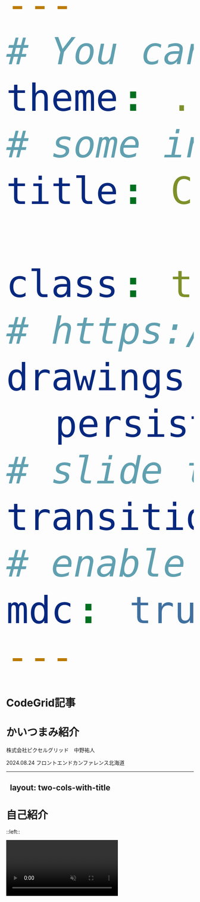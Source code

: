 ```yaml
---
# You can also start simply with 'default'
theme: ./theme
# some information about your slides (markdown enabled)
title: CodeGrid記事かいつまみ紹介

class: text-center
# https://sli.dev/features/drawing
drawings:
  persist: false
# slide transition: https://sli.dev/guide/animations.html#slide-transitions
transition: slide-left
# enable MDC Syntax: https://sli.dev/features/mdc
mdc: true
---
```


# CodeGrid記事
# かいつまみ紹介

<p class="text-right pt-15">株式会社ピクセルグリッド　中野祐人</p>
<p class="text-right">2024.08.24 フロントエンドカンファレンス北海道</p>

---
layout: two-cols-with-title
---

# 自己紹介

::left::

<video  class="rounded-5 video" src="./assets/snowboard.mp4" autoplay loop muted />
🗻ルスツリゾート

::right::

名前：中野 祐人

職業：Jamstackエンジニア @PixelGrid

趣味：北海道で🏂、北海道で⛳️

##### 理想の都道府県
北海道（暑くない、 Gいない、梅雨ない、広い、遊び場がいっぱい）

##### 理想の都市
札幌（京都を超えた碁盤の目、ヨドバシカメラでかくなるらしい、美味しいものいっぱい）

---

# 目次

<Toc columns=2 />

<!--
- はじめにCodeGridとは？どんな記事が読めるのか?という部分を紹介しながら、
- おすすめしたいきじをごしょうかいさせていただきます
-->

---
title: CodeGridとは?
---

<Heading>CodeGridとは？</Heading>

<!--
- 本番では知っている人、購読してくれている人、みたいなのを聞く
-->

---
layout: image-left
image: ./assets/codegrid.png
backgroundSize: contain
hideInToc: true
---

## CodeGrid基本情報
CodeGridはフロントエンドに携わる人に向けて書かれたWebマガジンです。

<div class="text-4"> 

- 記事は全て社員が書いてます！(たまに寄稿してもらうことも)
- 創刊してから12年！
- 週に1回、3記事が配信！
- 1ヶ月800円(税抜)！
- 12年で記事総数は1781本以上！
- 最初の30日間は無料！

</div>

<!-- 実際はどんな記事が読めるのか、ワードクラウドを作りました。 -->
---
layout: section
---

## どんな内容の記事が読めるの？

---
layout: image
image: ./assets/wordcloud-1.png
---

<!-- 
この画像は、CodeGridのカテゴリーごとの記事数から、記事数が多いもののフォントがが大きく、記事数が少ないものが小さくなるように作ったワードクラウドです。
なので、どのような記事が多いのかを視覚的に表現しています。
この画像を細かく見ていきます。
-->

---
layout: image-left
image: ./assets/wordcloud-2.png
backgroundSize: contain
---

## 実践記事が多い
CodeGridは、エンジニアが日々の業務の中で得た知見を元に書かれていることが多く、「活きた」情報が得られます。

<span>📚 例えば... </span>
- ライブラリなしで実装する定番UI
- 初心者のためのコードレビューファーストステップ
- 読みやすいコードを書くためのヒント

---
layout: section-with-subtitle
---

## ライブラリなしで実装する定番UI

::subtitle::
📖 記事かいつまみ紹介

---
layout: section
---

<span>🤔</span>

## ライブラリ、導入するほどじゃない気もするけど...

<style>
  span {
    font-size: 100px;
    margin-right: 10px;
  }
</style>
---

# ライブラリなしで、よくあるUIの実装を詳細に解説！

<div class="flex flex-justify-center flex-items-center gap-10 text-6 pt-10">
  <div class="text-center flex flex-col gap-2" v-click>
    <SlidevVideo autoplay controls muted loop>
      <source src="./assets/drawer.mp4" type="video/mp4">
    </SlidevVideo>
    ドロワーUI
  </div>
  <div class="text-center flex flex-col gap-2" v-click>
    <SlidevVideo autoplay controls muted loop>
      <source src="./assets/tab.mp4" type="video/mp4">
    </SlidevVideo>
    タブUI
  </div>
  <div class="text-center flex flex-col gap-2" v-click>
    <SlidevVideo autoplay controls muted loop>
      <source src="./assets/carousel.mp4" type="video/mp4">
    </SlidevVideo>
    カルーセルUI
  </div>
</div>

---

# ライブラリなしで実装する定番UI

<div class="container">
  <img src="./assets/common-ui-1.png" alt="ライブラリなしで実装する定番UI記事一覧の前半"  />
  <img src="./assets/common-ui-2.png" alt="ライブラリなしで実装する定番UI記事一覧の後半" />

  <div class='pt-5'>
    <div class="flex flex-col gap-10">

<div v-click>

## アクセシビリティにも配慮！

</div>
<div v-click>

## 全31回！
</div>
<div v-click>

## 現在も更新中！
</div>
  </div>
</div>
</div>

<style>
.container {
  display: flex;
  gap: 10px;
}
img {
  width:300px;
  background-size: contain;
  height:100%;
}
h2 {
  padding-left:10px
}

</style>

---
layout: image-right
image: ./assets/wordcloud-3.png
backgroundSize: contain
---

## ライブラリや、Webフレームワークの記事も豊富

使い方を説明した入門記事から、ひとつの機能にフォーカスして深掘りした記事まで、幅広い内容が揃っています。

<div class="pt-5">

<span>📚 例えば... </span>
- 今すぐ始めるAstro入門
- これから始める、Next.js
- Preactで始める軽量コンポーネント指向開発
- SWRで快適！ Reactでのデータ取得
- SvelteKit入門
- Vue 3から始める、Vue.js

</div>

<!-- 流行りのライブラリやWebフレームワークの記事も豊富です -->
---
layout: section-with-subtitle
---

## 今すぐ始めるAstro入門

::subtitle::
📖 記事かいつまみ紹介

---
layout: two-cols-with-title
---
# web制作ここからでOK！な入門記事

::left::

<img src="./assets/astro.png" alt="Astro" class="p-2" />

::right::
<div class="pl-5">

## 内容

  <div v-click>

  - Astroの特徴
  - 他のフレームワークなどとの比較 
  - コンポーネントの実装
  - 非同期処理の書き方

  から
  </div>
  <div v-click>

  - 外部データからページを生成
  - Content Collectionsの使い方

  まで解説！
  </div>
</div>

---
layout: section
---


<h1 class="flex flex-items-center flex-justify-center gap-10">
<div>Astroの特徴</div>
<div v-click><IconArrowLeft size="40" class="rotate-180"/></div>
<div v-click>アイランドアーキテチャ</div>
</h1>

---
layout: two-cols-with-title
---

# アイランドアーキテクチャ

JavaScriptを読み込む、読み込まないをコンポーネント単位で制御できます。

::left::

<div>
<div class="flex flex-items-center gap-1">
<LogoSvelte size="18" />Counter.svelte
</div>
```svelte {all|3|4-6|8|15-17|0}
<script>
  import { onMount } from "svelte";
  let count = 0;
  function countUp() {
    count += 1;
  }
  onMount(() => {
    const interval = setInterval(countUp, 1000);
    return () => {
      clearInterval(interval);
    };
  });
</script>

<div>
  Count：{count}
</div>
```

</div>

::right::

<div>
<div class="flex flex-items-center gap-1">
<LogoAstro size="18" />pages/index.astro
</div>
```astro {0|2,12|11,13}
---
import Counter from "../components/counter.svelte";
---

<html lang="en">
	<head>
		<meta charset="utf-8" />
	</head>
	<body>
		<h1>スクロールしてね</h1>
		<div style="height: 200vh"></div>
		<Counter client:visible />
		<div style="height: 200vh"></div>
	</body>
</html>

```
</div>

---


<SlidevVideo autoplay controls muted>
  <source src="./assets/client-visible-demo.mp4" type="video/mp4">
</SlidevVideo>


---
layout: two-cols-with-title
---
# 今すぐ始めるAstro入門

::left::

<img src="./assets/astro.png" alt="Astro" class="p-2" />

::right::

<div class="flex flex-col gap-10">

<div v-click>

## 全12回！
</div>

<div v-click>

## 過去1年でお気に入り数No.1
</div>

<div v-click>

## 僕が書きました。
</div>

</div>
---
layout: image-right
image: ./assets/wordcloud-4.png
backgroundSize: contain
---

## 実は、技術以外の記事も豊富

実は、ディレクター、デザイナー、社長の視点で書かれた記事、インタビューなどの読み物としてただ楽しめる記事も多いです。

<div class="pt-5">

<span>📚 例えば... </span>
- ピクセルグリッドの仕事術
- ピクセルグリッドが訪ねる、開発の現場
- 気になる余白と気になりにくい余白
- きちんと学ぶユーザーインターフェース
- エンジニアが知っておきたい仕事のお作法
- GitHub Projectsを使った業務管理

</div>

--- 
layout: section-with-subtitle
---

## ピクセルグリッドの仕事術

::subtitle::
📖 記事かいつまみ紹介

---

## ピクセルグリッドにはユニークな制度がたくさん。

<div class="text-8 pt-10" v-click>

- パーソナルトレーニング
- 名刺のデジタル化
- 利益を山分けするボーナス制度
- 就業時間のない会社
- etc...

</div>

---

# パーソナルトレーニング

大体2週間に1回、パーソナルトレーニングがあります。

<img src="/assets/training.png" alt="パーソナルトレーニング" class="rounded-5 w-lg" />

---
layout: two-cols-with-title
---

# 名刺のデジタル化

ピクセルグリッドの名刺はNFCカードになりました。

::left::

<img src="/assets/card-1.png" alt="名刺の表面" class="rounded-5 w-lg" />

::right::

<img src="/assets/card-2.png" alt="名刺の裏面、多彩な柄が並んでる" class="rounded-5 w-lg" />

---
layout: two-cols-with-title
---

# 名刺カードサイト

::left::

<img src="/assets/bc-site.png" alt="名刺カードサイト、プロフィールページ" class="rounded-5 w-lg" />

::right::

<img src="/assets/bc-site2.png" alt="名刺カードサイト、あったことのあるスタッフページ" class="rounded-5 w-lg" />

---
layout: section
---

## これらが、どのような考えから生まれ、どのように運用されているのか、その裏側が紹介されています。

---
layout: two-cols-with-title
---

## 例えば...

::left::

<div class="pt-5">

### パーソナルトレーニング
<div v-click>

- なぜ、フィットネスジムへの補助ではないのか？
- 実験的に実施した際のスタッフの反応は？
</div>
</div>

::right::


<div class="pt-5">

### 名刺のデジタル化
<div v-click>

- 既存のサービスを使わなかった理由は？
</div>

</div>

---

# 気軽に読めて面白い！会社運営のヒントにも！

<div class="container">
  <img src="./assets/pix-works.png" alt="ピクセルグリッドの仕事術記事一覧の後半"  />
  <img src="./assets/pix-works2.png" alt="ピクセルグリッドの仕事術記事一覧の前半" />
<div v-click>

## 全34回！


## CodeGrid最長！
</div>

</div>

<style>
.container {
  display: flex;
  gap: 10px;
}
img {
  width:300px;
  background-size: contain;
  height:100%;
}
h2 {
  padding-left:10px
}

</style>

---
layout: section
---

# おみやげ

---
layout: section
---
<img src="/assets/nfc.png" />

---

# 是非CodeGridをよろしくお願いします！

<div class="container">
<img src="/assets/qr.svg" class="img" />
</div>

<style>
h1 {
  text-align:center;
}
.container {
  width:100%;
  display: flex;
  justify-content: center;
  align-items:center;
}

img {
  width:50%
}
</style>
